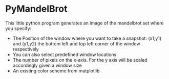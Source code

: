 # PyMandelBrot

This little python program generates an image of the mandelbrot set where you specify:
* The Position of the window where you want to take a snapshot: (x1,y1) and (y1,y2) the bottom left and top left corner of the window respectively
* You can also select predefined window locations
* The number of pixels on the x-axis. For the y axis will be scaled accordingly given a window size
* An existing color scheme from matplotlib